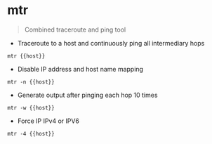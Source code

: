 # mtr

> Combined traceroute and ping tool

- Traceroute to a host and continuously ping all intermediary hops

`mtr {{host}}`

- Disable IP address and host name mapping

`mtr -n {{host}}`

- Generate output after pinging each hop 10 times

`mtr -w {{host}}`

- Force IP IPv4 or IPV6

`mtr -4 {{host}}`
